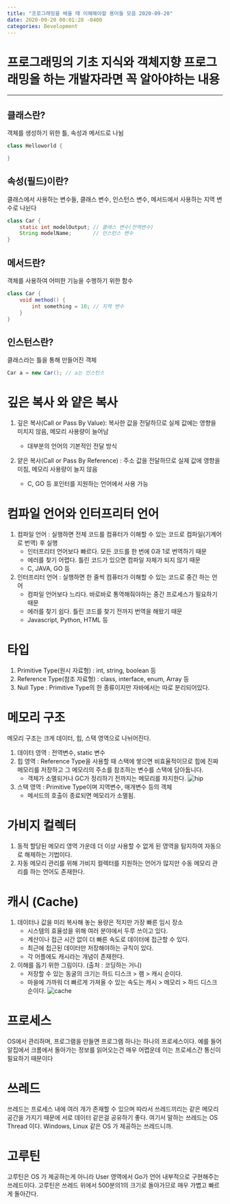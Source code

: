 ```yaml
---
title: "프로그래밍을 배울 때 이해해야할 용어들 모음 2020-09-20"
date: 2020-09-20 00:01:28 -0400
categories: Development
---
```


# 프로그래밍의 기초 지식와 객체지향 프로그래밍을 하는 개발자라면 꼭 알아야하는 내용
<hr>

## 클래스란?
객체를 생성하기 위한 틀, 속성과 메서드로 나뉨
```java
class Helloworld {

}
```

## 속성(필드)이란?
클래스에서 사용하는 변수들, 클래스 변수, 인스턴스 변수, 메서드에서 사용하는 지역 변수로 나뉜다
```java
class Car {
    static int modelOutput; // 클래스 변수(전역변수)
    String modelName;       // 인스턴스 변수
}
```

## 메서드란?
객체를 사용하여 어떠한 기능을 수행하기 위한 함수
```java
class Car {
    void method() {
        int something = 10; // 지역 변수
    }
}
```

## 인스턴스란?
클래스라는 틀을 통해 만들어진 객체
```java
Car a = new Car(); // a는 인스턴스
```

# 깊은 복사 와 얕은 복사
1. 깊은 복사(Call or Pass By Value): 복사한 값을 전달하므로 실제 값에는 영향을 미치지 않음, 메모리 사용량이 늘어남
    - 대부분의 언어의 기본적인 전달 방식

2. 얕은 복사(Call or Pass By Reference) : 주소 값을 전달하므로 실제 값에 영향을 미침, 메모리 사용량이 늘지 않음
    - C, GO 등 포인터를 지원하는 언어에서 사용 가능

# 컴파일 언어와 인터프리터 언어
1. 컴파일 언어 : 실행하면 전체 코드를 컴퓨터가 이해할 수 있는 코드로 컴파일(기계어로 번역) 후 실행
    - 인터프리터 언어보다 빠르다. 모든 코드를 한 번에 0과 1로 번역하기 때문
    - 에러를 찾기 어렵다. 틀린 코드가 있으면 컴파일 자체가 되지 않기 때문
    - C, JAVA, GO 등
2. 인터프리터 언어 : 실행하면 한 줄씩 컴퓨터가 이해할 수 있는 코드로 중간 하는 언어
    - 컴파일 언어보다 느리다. 바로바로 통역해줘야하는 중간 프로세스가 필요하기 때문
    - 에러를 찾기 쉽다. 틀린 코드를 찾기 전까지 번역을 해왔기 때문
    - Javascript, Python, HTML 등

# 타입 
1. Primitive Type(원시 자료형) : int, string, boolean 등
2. Reference Type(참조 자료형) : class, interface, enum, Array 등 
3. Null Type : Primitive Type의 한 종류이지만 자바에서는 따로 분리되어있다.

# 메모리 구조
메모리 구조는 크게 데이터, 힙, 스택 영역으로 나뉘어진다.
1. 데이터 영역 : 전역변수, static 변수
2. 힙 영역 : Reference Type을 사용할 때 스택에 쌓으면 비효율적이므로 힙에 진짜 메모리를 저장하고 그 메모리의 주소를 참조하는 변수를 스택에 담아둡니다. 
    - 객체가 소멸되거나 GC가 정리하기 전까지는 메모리를 차지한다.
![hip](https://user-images.githubusercontent.com/52072077/93694444-bae3df80-fb46-11ea-80ed-22b9edf97b23.png)
3. 스택 영역 : Primitive Type이며 지역변수, 매개변수 등의 객체
    - 메서드의 호출이 종료되면 메모리가 소멸됨.

# 가비지 컬렉터
1. 동적 할당된 메모리 영역 가운데 더 이상 사용할 수 없게 된 영역을 탐지하여 자동으로 해제하는 기법이다.
2. 자동 메모리 관리를 위해 가비지 컬렉터를 지원하는 언어가 많지만 수동 메모리 관리를 하는 언어도 존재한다.

# 캐시 (Cache)
1. 데이터나 값을 미리 복사해 놓는 용량은 적지만 가장 빠른 임시 장소
    - 시스템의 효율성을 위해 여러 분야에서 두루 쓰이고 있다.
    - 계산이나 접근 시간 없이 더 빠른 속도로 데이터에 접근할 수 있다.
    - 최근에 접근된 데이터만 저장해야하는 규칙이 있다.
    - 각 어플에도 캐시라는 개념이 존재한다.
2. 이해를 돕기 위한 그림이다. (출처 : 코딩하는 거니)
    - 저장할 수 있는 동굴의 크기는 하드 디스크 > 램 > 캐시 순이다.
    - 마을에 가까워 더 빠르게 가져올 수 있는 속도는 캐시 > 메모리 > 하드 디스크 순이다.
![cache](https://user-images.githubusercontent.com/52072077/93698987-07341d00-fb51-11ea-88eb-eda294dcf843.png)

# 프로세스
OS에서 관리하며, 프로그램을 만들면 프로그램 하나는 하나의 프로세스이다. 예를 들어 알집에서 크롬에서 돌아가는 정보를 읽어오는건 매우 어렵운데 이는 프로세스간 통신이 필요하기 때문이다

# 쓰레드
쓰레드는 프로세스 내에 여러 개가 존재할 수 있으며 따라서 쓰레드끼리는 같은 메모리 공간을 가지기 때문에 서로 데이터 같은걸 공유하기 좋다.
여기서 말하는 쓰레드는 OS Thread 이다. Windows, Linux 같은 OS 가 제공하는 쓰레드니까.

# 고루틴 
고루틴은 OS 가 제공하는게 아니라 User 영역에서 Go가 언어 내부적으로 구현해주는 쓰레드이다. 고루틴은 쓰레드 위에서 500분의1의 크기로 돌아가므로 매우 가볍고 빠르게 돌아간다.

